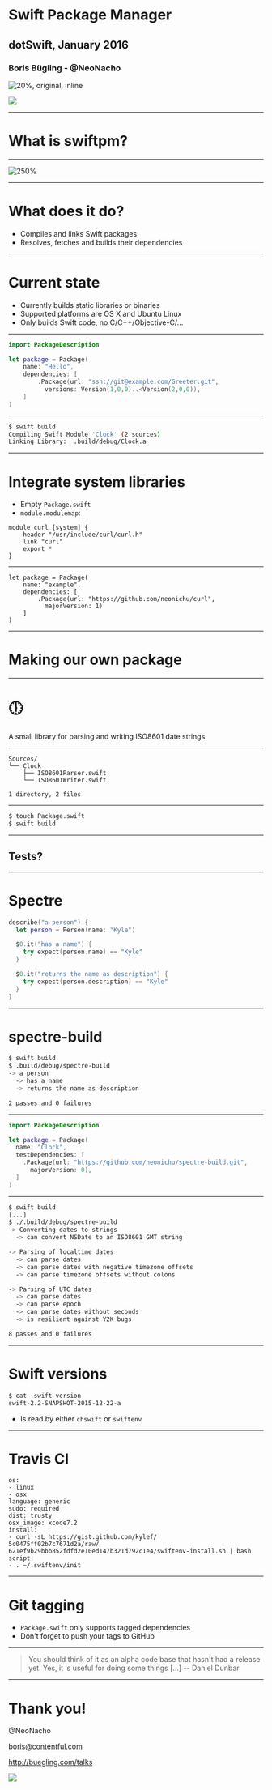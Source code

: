 # Swift Package Manager

## dotSwift, January 2016

### Boris Bügling - @NeoNacho

![20%, original, inline](images/contentful.png)

![](images/package.gif)

<!--- use Next theme, white -->

---

# What is swiftpm?

---

![250%](images/gh-repo.png)

---

# What does it do?

- Compiles and links Swift packages
- Resolves, fetches and builds their dependencies

---

# Current state

- Currently builds static libraries or binaries
- Supported platforms are OS X and Ubuntu Linux
- Only builds Swift code, no C/C++/Objective-C/...

---

```swift
import PackageDescription

let package = Package(
    name: "Hello",
    dependencies: [
        .Package(url: "ssh://git@example.com/Greeter.git", 
          versions: Version(1,0,0)..<Version(2,0,0)),
    ]
)
```

---

```bash
$ swift build
Compiling Swift Module 'Clock' (2 sources)
Linking Library:  .build/debug/Clock.a
```

---

# Integrate system libraries

- Empty `Package.swift`
- `module.modulemap`:

```
module curl [system] {
    header "/usr/include/curl/curl.h"
    link "curl"
    export *
}
```

---

```
let package = Package(
    name: "example",
    dependencies: [
        .Package(url: "https://github.com/neonichu/curl",
          majorVersion: 1)
    ]
)
```

---

# Making our own package

---

# 🕕

A small library for parsing and writing ISO8601 date strings.

---

```
Sources/
└── Clock
    ├── ISO8601Parser.swift
    └── ISO8601Writer.swift

1 directory, 2 files
```

---

```bash
$ touch Package.swift
$ swift build
```

---

## Tests?

---

# Spectre

```swift
describe("a person") {
  let person = Person(name: "Kyle")

  $0.it("has a name") {
    try expect(person.name) == "Kyle"
  }

  $0.it("returns the name as description") {
    try expect(person.description) == "Kyle"
  }
}
```

---

# spectre-build

```bash
$ swift build
$ .build/debug/spectre-build
-> a person
  -> has a name
  -> returns the name as description

2 passes and 0 failures
```

---

```swift
import PackageDescription

let package = Package(
  name: "Clock",
  testDependencies: [
    .Package(url: "https://github.com/neonichu/spectre-build.git",
      majorVersion: 0),
  ]
)
```

---

```bash
$ swift build
[...]
$ ./.build/debug/spectre-build
-> Converting dates to strings
  -> can convert NSDate to an ISO8601 GMT string

-> Parsing of localtime dates
  -> can parse dates
  -> can parse dates with negative timezone offsets
  -> can parse timezone offsets without colons

-> Parsing of UTC dates
  -> can parse dates
  -> can parse epoch
  -> can parse dates without seconds
  -> is resilient against Y2K bugs

8 passes and 0 failures
```

---

# Swift versions

```bash
$ cat .swift-version 
swift-2.2-SNAPSHOT-2015-12-22-a
```

- Is read by either `chswift` or `swiftenv`

---

# Travis CI

```haml
os:
- linux
- osx
language: generic
sudo: required
dist: trusty
osx_image: xcode7.2
install:
- curl -sL https://gist.github.com/kylef/
5c0475ff02b7c7671d2a/raw/
621ef9b29bbb852fdfd2e10ed147b321d792c1e4/swiftenv-install.sh | bash
script:
- . ~/.swiftenv/init
```

---

# Git tagging

- `Package.swift` only supports tagged dependencies
- Don't forget to push your tags to GitHub

---

> You should think of it as an alpha code base that hasn't had a release yet. Yes, it is useful for doing some things [...]
-- Daniel Dunbar

---

# Thank you!

@NeoNacho

boris@contentful.com

http://buegling.com/talks

![](images/contentful-bg.png)
